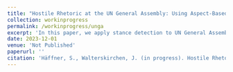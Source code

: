```yaml
---
title: "Hostile Rhetoric at the UN General Assembly: Using Aspect-Based Sentiment Analysis to Measure Relations between Member States"
collection: workinprogress
permalink: /workinprogress/unga
excerpt: 'In this paper, we apply stance detection to UN General Assembly speeches.'
date: 2023-12-01
venue: 'Not Published'
paperurl: ''
citation: 'Häffner, S., Walterskirchen, J. (in progress). Hostile Rhetoric at the UN General Assembly: Using Aspect-Based Sentiment Analysis to Measure Relations between Member States'
---
```

